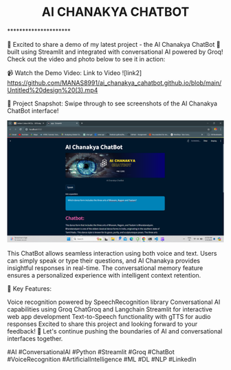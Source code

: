 <h1 align="center">AI CHANAKYA CHATBOT</h1>
*********************

🚀 Excited to share a demo of my latest project - the AI Chanakya ChatBot 🤖 built using Streamlit and integrated with conversational AI powered by Groq! Check out the video and photo below to see it in action:

📹 Watch the Demo Video: Link to Video
![link2] https://github.com/MANAS8991/ai_chanakya_cahatbot.github.io/blob/main/Untitled%20design%20(3).mp4

📸 Project Snapshot: Swipe through to see screenshots of the AI Chanakya ChatBot interface!

<div align="center"> <img src="https://github.com/MANAS8991/ai_chanakya_cahatbot.github.io/blob/main/Screenshot%20(125).png"> </div>




This ChatBot allows seamless interaction using both voice and text. Users can simply speak or type their questions, and AI Chanakya provides insightful responses in real-time. The conversational memory feature ensures a personalized experience with intelligent context retention.

🌟 Key Features:

Voice recognition powered by SpeechRecognition library
Conversational AI capabilities using Groq ChatGroq and Langchain
Streamlit for interactive web app development
Text-to-Speech functionality with gTTS for audio responses
Excited to share this project and looking forward to your feedback! 🚀 Let's continue pushing the boundaries of AI and conversational interfaces together.

#AI #ConversationalAI #Python #Streamlit #Groq #ChatBot #VoiceRecognition #ArtificialIntelligence #ML #DL #NLP #LinkedIn

